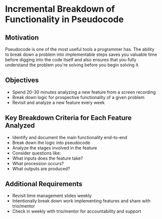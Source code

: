 # Incremental Breakdown of Functionality in Pseudocode

## Motivation
Pseudocode is one of the most useful tools a programmer has. The ability to break down a problem into implementable steps saves you valuable time before digging into the code itself and also ensures that you fully understand the problem you're solving before you begin solving it.

## Objectives
- Spend 20-30 minutes analyzing a new feature from a screen recording
- Break down logic for prospective functionality of a given problem
- Revisit and analyze a new feature every week

## Key Breakdown Criteria for Each Feature Analyzed
- Identify and document the main functionality end-to-end
- Break down the logic into pseudocode
- Analyze the stages involved in the feature
- Consider questions like:
-    What inputs does the feature take?
-    What procession occurs?
-    What outputs are produced?

## Additional Requirements
- Revisit time management slides weekly
- Intentionally break down work implementing features and share with trio/mentor
- Check in weekly with trio/mentor for accountability and support